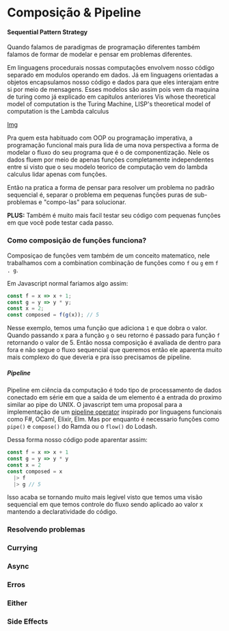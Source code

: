# Composição & Pipeline

#### Sequential Pattern Strategy

Quando falamos de paradigmas de programação diferentes também falamos de formar de modelar e pensar em problemas diferentes. 

Em linguagens procedurais nossas computações envolvem nosso código separado em modulos operando em dados. Já em linguagens orientadas a objetos encapsulamos nosso código e dados para que eles interajam entre si por meio de mensagens. Esses modelos são assim pois vem da maquina de turing como já explicado em capitulos anteriores
Vis whose theoretical model of computation is the Turing Machine, LISP's theoretical model of computation is the Lambda calculus 

[Img](http://www.math-cs.gordon.edu/courses/cs323/LISP/lisp.html)

Pra quem esta habituado com OOP ou programação imperativa, a programação funcional mais pura lida de uma nova perspectiva a forma de modelar o fluxo do seu programa que é o de componentização. Nele os dados fluem por meio de apenas funções completamente independentes entre si visto que o seu modelo teorico de computação vem do lambda calculus lidar apenas com funções.

Então na pratica a forma de pensar para resolver um problema no padrão sequencial é, separar o problema em pequenas funções puras de sub-problemas e "compo-las" para solucionar.

**PLUS:** Também é muito mais facil testar seu código com pequenas funções em que você pode testar cada passo.

### Como composição de funções funciona?

Composiçao de funções vem também de um conceito matematico, nele trabalhamos com a combination combinação de funções como `f` ou `g` em `f . g`. 

Em Javascript normal fariamos algo assim:

```javascript
const f = x => x + 1;
const g = y => y * y;
const x = 2;
const composed = f(g(x)); // 5
```

Nesse exemplo, temos uma função que adiciona `1` e que dobra o valor. Quando passando x para a função `g` o seu retorno é passado para função `f` retornando o valor de 5.
Então nossa composição é avaliada de dentro para fora e não segue o fluxo sequencial que queremos então ele aparenta muito mais complexo do que deveria e pra isso precisamos de pipeline.

##### Pipeline

Pipeline em ciência da computação é todo tipo de processamento de dados conectado em série em que a saída de um elemento é a entrada do proximo similar ao pipe do UNIX.
O javascript tem uma proposal para a implementação de um [pipeline operator](https://github.com/tc39/proposal-pipeline-operator) inspirado por linguagens funcionais como F#, OCaml, Elixir, Elm. Mas por enquanto é necessario funções como `pipe()` e `compose()` do Ramda ou o `flow()` do Lodash.

Dessa forma nosso código pode aparentar assim:
```javascript
const f = x => x + 1
const g = y => y * y
const x = 2
const composed = x 
  |> f
  |> g // 5
```

Isso acaba se tornando muito mais legivel visto que temos uma visão sequencial em que temos controle do fluxo sendo aplicado ao valor x mantendo a declaratividade do código.

### Resolvendo problemas

### Currying

### Async

### Erros

### Either

### Side Effects
